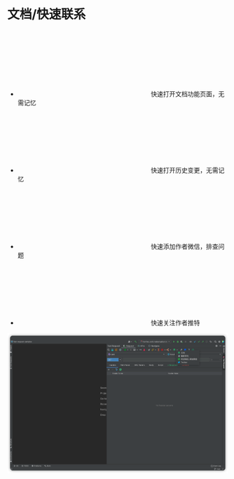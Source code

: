 # 文档/快速联系

- <svg class="icon svg-icon" aria-hidden="true"><use xlink:href="#icon-wendang"></use></svg> 快速打开文档功能页面，无需记忆
- <svg class="icon svg-icon" aria-hidden="true"><use xlink:href="#icon-changelog"></use></svg> 快速打开历史变更，无需记忆
- <svg class="icon svg-icon" aria-hidden="true"><use xlink:href="#icon-weixin"></use></svg> 快速添加作者微信，排查问题
- <svg class="icon svg-icon" aria-hidden="true"><use xlink:href="#icon-twitter"></use></svg> 快速关注作者推特

![docAndContact](/img/docAndContact.png)
